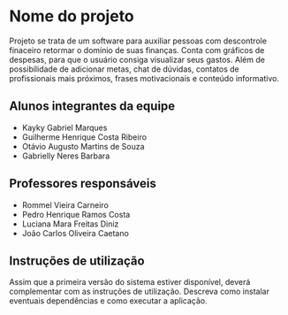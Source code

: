 # Nome do projeto
Projeto se trata de um software para auxiliar pessoas com descontrole finaceiro retormar o domínio de suas finanças. Conta com gráficos de despesas, para que o usuário consiga visualizar seus gastos. Além de possibilidade de adicionar metas, chat de dúvidas, contatos de profissionais mais próximos, frases motivacionais e conteúdo informativo. 
## Alunos integrantes da equipe

* Kayky Gabriel Marques
* Guilherme Henrique Costa Ribeiro
* Otávio Augusto Martins de Souza
* Gabrielly Neres Barbara

## Professores responsáveis

* Rommel Vieira Carneiro
* Pedro Henrique Ramos Costa
* Luciana Mara Freitas Diniz
* João Carlos Oliveira Caetano




## Instruções de utilização

Assim que a primeira versão do sistema estiver disponível, deverá complementar com as instruções de utilização. Descreva como instalar eventuais dependências e como executar a aplicação.

